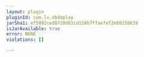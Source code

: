 ```yaml
---
layout: plugin
pluginId: com.lv.dbdeploy
jarSha1: ef5092ced8720d81cd158b7ffaefef2e68158639
isJarAvailable: true
error: NONE
violations: []

---
```

